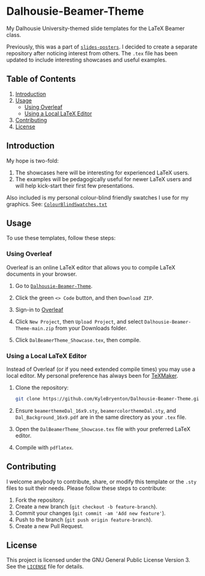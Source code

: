 # Dalhousie-Beamer-Theme

My Dalhousie University-themed slide templates for the LaTeX Beamer class.

Previously, this was a part of [`slides-posters`](https://github.com/KyleBryenton/slides-posters). I decided to create a separate repository after noticing interest from others. The `.tex` file has been updated to include interesting showcases and useful examples.

## Table of Contents

1. [Introduction](#introduction)
2. [Usage](#usage)
    - [Using Overleaf](#using-overleaf)
    - [Using a Local LaTeX Editor](#using-a-local-latex-editor)
3. [Contributing](#contributing)
4. [License](#license)

## Introduction

My hope is two-fold:
1. The showcases here will be interesting for experienced LaTeX users.
2. The examples will be pedagogically useful for newer LaTeX users and will help kick-start their first few presentations.

Also included is my personal colour-blind friendly swatches I use for my graphics. See: [`ColourBlindSwatches.txt`](https://github.com/KyleBryenton/Dalhousie-Beamer-Theme/blob/main/ColourBlindSwatches.txt)

## Usage

To use these templates, follow these steps:

### Using Overleaf

Overleaf is an online LaTeX editor that allows you to compile LaTeX documents in your browser.

1. Go to [`Dalhousie-Beamer-Theme`](https://github.com/KyleBryenton/Dalhousie-Beamer-Theme).

2. Click the green `<> Code` button, and then `Download ZIP`.

3. Sign-in to [Overleaf](https://www.overleaf.com/project)
  
4. Click `New Project`, then `Upload Project`, and select `Dalhousie-Beamer-Theme-main.zip` from your Downloads folder.

5. Click `DalBeamerTheme_Showcase.tex`, then compile.

### Using a Local LaTeX Editor

Instead of Overleaf (or if you need extended compile times) you may use a local editor. My personal preference has always been for [TeXMaker](https://www.xm1math.net/texmaker/download.html).

1. Clone the repository:
    ```bash
    git clone https://github.com/KyleBryenton/Dalhousie-Beamer-Theme.git
    ```

2. Ensure `beamerthemeDal_16x9.sty`, `beamercolorthemeDal.sty`, and `Dal_Background_16x9.pdf` are in the same directory as your `.tex` file.

3. Open the `DalBeamerTheme_Showcase.tex` file with your preferred LaTeX editor. 

4. Compile with `pdflatex`.

## Contributing

I welcome anybody to contribute, share, or modify this template or the `.sty` files to suit their needs. Please follow these steps to contribute:

1. Fork the repository.
2. Create a new branch (`git checkout -b feature-branch`).
3. Commit your changes (`git commit -am 'Add new feature'`).
4. Push to the branch (`git push origin feature-branch`).
5. Create a new Pull Request.

## License

This project is licensed under the GNU General Public License Version 3. See the [`LICENSE`](https://github.com/KyleBryenton/Dalhousie-Beamer-Theme/blob/main/LICENSE) file for details.
